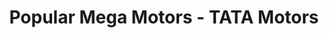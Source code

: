 ---
title: "Popular Mega Motors - TATA Motors"
url: /thiruvalla/popular-mega-motors-tata-motors/
shop: Autohaus
---